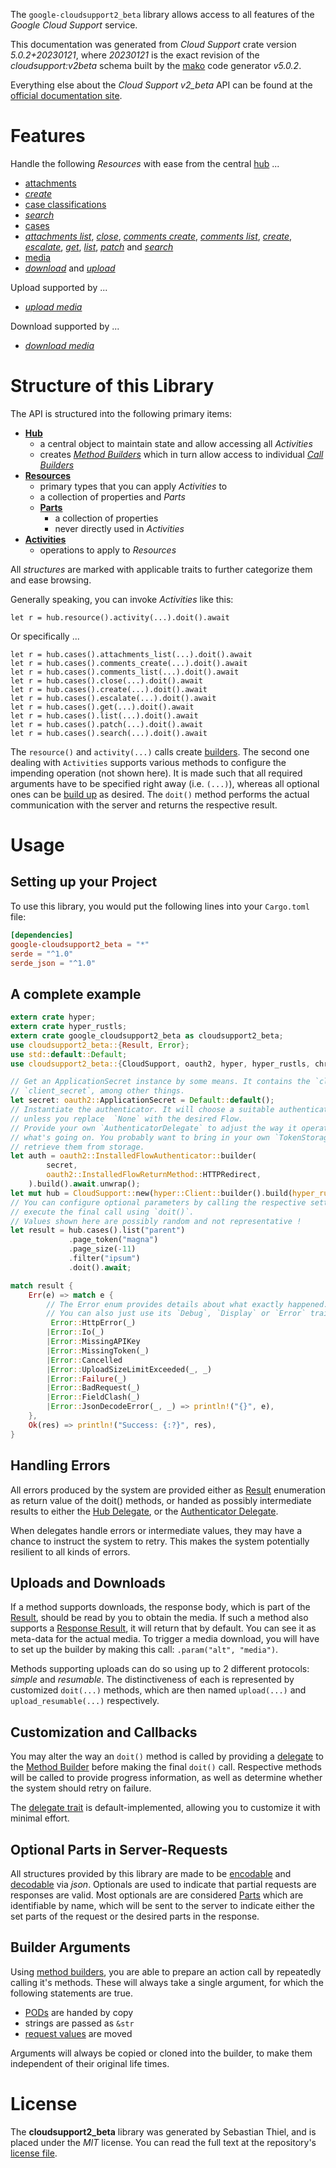 <!---
DO NOT EDIT !
This file was generated automatically from 'src/generator/templates/api/README.md.mako'
DO NOT EDIT !
-->
The `google-cloudsupport2_beta` library allows access to all features of the *Google Cloud Support* service.

This documentation was generated from *Cloud Support* crate version *5.0.2+20230121*, where *20230121* is the exact revision of the *cloudsupport:v2beta* schema built by the [mako](http://www.makotemplates.org/) code generator *v5.0.2*.

Everything else about the *Cloud Support* *v2_beta* API can be found at the
[official documentation site](https://cloud.google.com/support/docs/apis).
# Features

Handle the following *Resources* with ease from the central [hub](https://docs.rs/google-cloudsupport2_beta/5.0.2+20230121/google_cloudsupport2_beta/CloudSupport) ... 

* [attachments](https://docs.rs/google-cloudsupport2_beta/5.0.2+20230121/google_cloudsupport2_beta/api::Attachment)
 * [*create*](https://docs.rs/google-cloudsupport2_beta/5.0.2+20230121/google_cloudsupport2_beta/api::AttachmentCreateCall)
* [case classifications](https://docs.rs/google-cloudsupport2_beta/5.0.2+20230121/google_cloudsupport2_beta/api::CaseClassification)
 * [*search*](https://docs.rs/google-cloudsupport2_beta/5.0.2+20230121/google_cloudsupport2_beta/api::CaseClassificationSearchCall)
* [cases](https://docs.rs/google-cloudsupport2_beta/5.0.2+20230121/google_cloudsupport2_beta/api::Case)
 * [*attachments list*](https://docs.rs/google-cloudsupport2_beta/5.0.2+20230121/google_cloudsupport2_beta/api::CaseAttachmentListCall), [*close*](https://docs.rs/google-cloudsupport2_beta/5.0.2+20230121/google_cloudsupport2_beta/api::CaseCloseCall), [*comments create*](https://docs.rs/google-cloudsupport2_beta/5.0.2+20230121/google_cloudsupport2_beta/api::CaseCommentCreateCall), [*comments list*](https://docs.rs/google-cloudsupport2_beta/5.0.2+20230121/google_cloudsupport2_beta/api::CaseCommentListCall), [*create*](https://docs.rs/google-cloudsupport2_beta/5.0.2+20230121/google_cloudsupport2_beta/api::CaseCreateCall), [*escalate*](https://docs.rs/google-cloudsupport2_beta/5.0.2+20230121/google_cloudsupport2_beta/api::CaseEscalateCall), [*get*](https://docs.rs/google-cloudsupport2_beta/5.0.2+20230121/google_cloudsupport2_beta/api::CaseGetCall), [*list*](https://docs.rs/google-cloudsupport2_beta/5.0.2+20230121/google_cloudsupport2_beta/api::CaseListCall), [*patch*](https://docs.rs/google-cloudsupport2_beta/5.0.2+20230121/google_cloudsupport2_beta/api::CasePatchCall) and [*search*](https://docs.rs/google-cloudsupport2_beta/5.0.2+20230121/google_cloudsupport2_beta/api::CaseSearchCall)
* [media](https://docs.rs/google-cloudsupport2_beta/5.0.2+20230121/google_cloudsupport2_beta/api::Media)
 * [*download*](https://docs.rs/google-cloudsupport2_beta/5.0.2+20230121/google_cloudsupport2_beta/api::MediaDownloadCall) and [*upload*](https://docs.rs/google-cloudsupport2_beta/5.0.2+20230121/google_cloudsupport2_beta/api::MediaUploadCall)


Upload supported by ...

* [*upload media*](https://docs.rs/google-cloudsupport2_beta/5.0.2+20230121/google_cloudsupport2_beta/api::MediaUploadCall)

Download supported by ...

* [*download media*](https://docs.rs/google-cloudsupport2_beta/5.0.2+20230121/google_cloudsupport2_beta/api::MediaDownloadCall)



# Structure of this Library

The API is structured into the following primary items:

* **[Hub](https://docs.rs/google-cloudsupport2_beta/5.0.2+20230121/google_cloudsupport2_beta/CloudSupport)**
    * a central object to maintain state and allow accessing all *Activities*
    * creates [*Method Builders*](https://docs.rs/google-cloudsupport2_beta/5.0.2+20230121/google_cloudsupport2_beta/client::MethodsBuilder) which in turn
      allow access to individual [*Call Builders*](https://docs.rs/google-cloudsupport2_beta/5.0.2+20230121/google_cloudsupport2_beta/client::CallBuilder)
* **[Resources](https://docs.rs/google-cloudsupport2_beta/5.0.2+20230121/google_cloudsupport2_beta/client::Resource)**
    * primary types that you can apply *Activities* to
    * a collection of properties and *Parts*
    * **[Parts](https://docs.rs/google-cloudsupport2_beta/5.0.2+20230121/google_cloudsupport2_beta/client::Part)**
        * a collection of properties
        * never directly used in *Activities*
* **[Activities](https://docs.rs/google-cloudsupport2_beta/5.0.2+20230121/google_cloudsupport2_beta/client::CallBuilder)**
    * operations to apply to *Resources*

All *structures* are marked with applicable traits to further categorize them and ease browsing.

Generally speaking, you can invoke *Activities* like this:

```Rust,ignore
let r = hub.resource().activity(...).doit().await
```

Or specifically ...

```ignore
let r = hub.cases().attachments_list(...).doit().await
let r = hub.cases().comments_create(...).doit().await
let r = hub.cases().comments_list(...).doit().await
let r = hub.cases().close(...).doit().await
let r = hub.cases().create(...).doit().await
let r = hub.cases().escalate(...).doit().await
let r = hub.cases().get(...).doit().await
let r = hub.cases().list(...).doit().await
let r = hub.cases().patch(...).doit().await
let r = hub.cases().search(...).doit().await
```

The `resource()` and `activity(...)` calls create [builders][builder-pattern]. The second one dealing with `Activities` 
supports various methods to configure the impending operation (not shown here). It is made such that all required arguments have to be 
specified right away (i.e. `(...)`), whereas all optional ones can be [build up][builder-pattern] as desired.
The `doit()` method performs the actual communication with the server and returns the respective result.

# Usage

## Setting up your Project

To use this library, you would put the following lines into your `Cargo.toml` file:

```toml
[dependencies]
google-cloudsupport2_beta = "*"
serde = "^1.0"
serde_json = "^1.0"
```

## A complete example

```Rust
extern crate hyper;
extern crate hyper_rustls;
extern crate google_cloudsupport2_beta as cloudsupport2_beta;
use cloudsupport2_beta::{Result, Error};
use std::default::Default;
use cloudsupport2_beta::{CloudSupport, oauth2, hyper, hyper_rustls, chrono, FieldMask};

// Get an ApplicationSecret instance by some means. It contains the `client_id` and 
// `client_secret`, among other things.
let secret: oauth2::ApplicationSecret = Default::default();
// Instantiate the authenticator. It will choose a suitable authentication flow for you, 
// unless you replace  `None` with the desired Flow.
// Provide your own `AuthenticatorDelegate` to adjust the way it operates and get feedback about 
// what's going on. You probably want to bring in your own `TokenStorage` to persist tokens and
// retrieve them from storage.
let auth = oauth2::InstalledFlowAuthenticator::builder(
        secret,
        oauth2::InstalledFlowReturnMethod::HTTPRedirect,
    ).build().await.unwrap();
let mut hub = CloudSupport::new(hyper::Client::builder().build(hyper_rustls::HttpsConnectorBuilder::new().with_native_roots().https_or_http().enable_http1().enable_http2().build()), auth);
// You can configure optional parameters by calling the respective setters at will, and
// execute the final call using `doit()`.
// Values shown here are possibly random and not representative !
let result = hub.cases().list("parent")
             .page_token("magna")
             .page_size(-11)
             .filter("ipsum")
             .doit().await;

match result {
    Err(e) => match e {
        // The Error enum provides details about what exactly happened.
        // You can also just use its `Debug`, `Display` or `Error` traits
         Error::HttpError(_)
        |Error::Io(_)
        |Error::MissingAPIKey
        |Error::MissingToken(_)
        |Error::Cancelled
        |Error::UploadSizeLimitExceeded(_, _)
        |Error::Failure(_)
        |Error::BadRequest(_)
        |Error::FieldClash(_)
        |Error::JsonDecodeError(_, _) => println!("{}", e),
    },
    Ok(res) => println!("Success: {:?}", res),
}

```
## Handling Errors

All errors produced by the system are provided either as [Result](https://docs.rs/google-cloudsupport2_beta/5.0.2+20230121/google_cloudsupport2_beta/client::Result) enumeration as return value of
the doit() methods, or handed as possibly intermediate results to either the 
[Hub Delegate](https://docs.rs/google-cloudsupport2_beta/5.0.2+20230121/google_cloudsupport2_beta/client::Delegate), or the [Authenticator Delegate](https://docs.rs/yup-oauth2/*/yup_oauth2/trait.AuthenticatorDelegate.html).

When delegates handle errors or intermediate values, they may have a chance to instruct the system to retry. This 
makes the system potentially resilient to all kinds of errors.

## Uploads and Downloads
If a method supports downloads, the response body, which is part of the [Result](https://docs.rs/google-cloudsupport2_beta/5.0.2+20230121/google_cloudsupport2_beta/client::Result), should be
read by you to obtain the media.
If such a method also supports a [Response Result](https://docs.rs/google-cloudsupport2_beta/5.0.2+20230121/google_cloudsupport2_beta/client::ResponseResult), it will return that by default.
You can see it as meta-data for the actual media. To trigger a media download, you will have to set up the builder by making
this call: `.param("alt", "media")`.

Methods supporting uploads can do so using up to 2 different protocols: 
*simple* and *resumable*. The distinctiveness of each is represented by customized 
`doit(...)` methods, which are then named `upload(...)` and `upload_resumable(...)` respectively.

## Customization and Callbacks

You may alter the way an `doit()` method is called by providing a [delegate](https://docs.rs/google-cloudsupport2_beta/5.0.2+20230121/google_cloudsupport2_beta/client::Delegate) to the 
[Method Builder](https://docs.rs/google-cloudsupport2_beta/5.0.2+20230121/google_cloudsupport2_beta/client::CallBuilder) before making the final `doit()` call. 
Respective methods will be called to provide progress information, as well as determine whether the system should 
retry on failure.

The [delegate trait](https://docs.rs/google-cloudsupport2_beta/5.0.2+20230121/google_cloudsupport2_beta/client::Delegate) is default-implemented, allowing you to customize it with minimal effort.

## Optional Parts in Server-Requests

All structures provided by this library are made to be [encodable](https://docs.rs/google-cloudsupport2_beta/5.0.2+20230121/google_cloudsupport2_beta/client::RequestValue) and 
[decodable](https://docs.rs/google-cloudsupport2_beta/5.0.2+20230121/google_cloudsupport2_beta/client::ResponseResult) via *json*. Optionals are used to indicate that partial requests are responses 
are valid.
Most optionals are are considered [Parts](https://docs.rs/google-cloudsupport2_beta/5.0.2+20230121/google_cloudsupport2_beta/client::Part) which are identifiable by name, which will be sent to 
the server to indicate either the set parts of the request or the desired parts in the response.

## Builder Arguments

Using [method builders](https://docs.rs/google-cloudsupport2_beta/5.0.2+20230121/google_cloudsupport2_beta/client::CallBuilder), you are able to prepare an action call by repeatedly calling it's methods.
These will always take a single argument, for which the following statements are true.

* [PODs][wiki-pod] are handed by copy
* strings are passed as `&str`
* [request values](https://docs.rs/google-cloudsupport2_beta/5.0.2+20230121/google_cloudsupport2_beta/client::RequestValue) are moved

Arguments will always be copied or cloned into the builder, to make them independent of their original life times.

[wiki-pod]: http://en.wikipedia.org/wiki/Plain_old_data_structure
[builder-pattern]: http://en.wikipedia.org/wiki/Builder_pattern
[google-go-api]: https://github.com/google/google-api-go-client

# License
The **cloudsupport2_beta** library was generated by Sebastian Thiel, and is placed 
under the *MIT* license.
You can read the full text at the repository's [license file][repo-license].

[repo-license]: https://github.com/Byron/google-apis-rsblob/main/LICENSE.md

